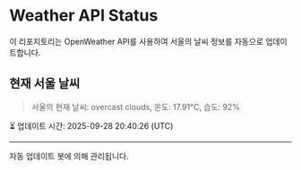 
# Weather API Status

이 리포지토리는 OpenWeather API를 사용하여 서울의 날씨 정보를 자동으로 업데이트합니다.

## 현재 서울 날씨
> 서울의 현재 날씨: overcast clouds, 온도: 17.91°C, 습도: 92%

⏳ 업데이트 시간: 2025-09-28 20:40:26 (UTC)

---
자동 업데이트 봇에 의해 관리됩니다.
